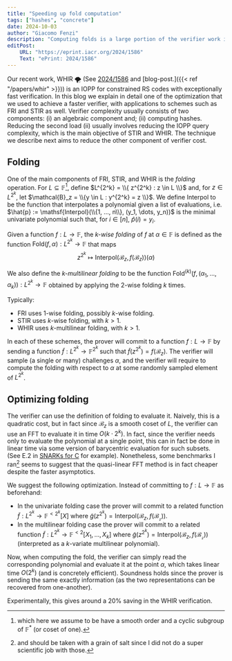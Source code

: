 ```yaml
---
title: "Speeding up fold computation"
tags: ["hashes", "concrete"]
date: 2024-10-03
author: "Giacomo Fenzi"
description: "Computing folds is a large portion of the verifier work in schemes like FRI, STIR and WHIR. We describe an optimization to reduce this cost."
editPost:
    URL: "https://eprint.iacr.org/2024/1586"
    Text: "ePrint: 2024/1586"
---
```


Our recent work, WHIR 🌪️ (See [2024/1586](https://ia.cr/2024/1586) and [blog-post.]({{< ref "/papers/whir" >}})) is an IOPP for constrained RS codes with exceptionally fast verification.
In this blog we explain in detail one of the optimization that we used to achieve a faster verifier, with applications to schemes such as FRI and STIR as well.
Verifier complexity usually consists of two components: (i) an algebraic component and; (ii) computing hashes.
Reducing the second load (ii) usually involves reducing the IOPP query complexity, which is the main objective of STIR and WHIR.
The technique we describe next aims to reduce the other component of verifier cost.

## Folding
One of the main components of FRI, STIR, and WHIR is the _folding_ operation.
For $L \subseteq \mathbb{F}$[^1], define $L^{2^k} = \\{ z^{2^k} : z \in L \\}$ and, for $z \in L^{2^k}$, let $\mathcal{B}_z = \\{y \in L : y^{2^k} = z \\}$. We define $\mathsf{Interpol}$ to be the function that interpolates a polynomial given a list of evaluations, i.e. $\hat{p} := \mathsf{Interpol}(\\{1, ..., n\\}, (y_1, \dots, y_n))$ is the minimal univariate polynomial such that, for $i \in [n]$, $\hat{p}(i) = y_i$.

Given a function $f: L \to \mathbb{F}$, the *$k$-wise folding* of $f$ at $\alpha \in \mathbb{F}$ is defined as the function $\mathsf{Fold}(f, \alpha): L^{2^k} \to \mathbb{F}$ that maps
$$ z^{2^k} \mapsto \mathsf{Interpol}(\mathcal{B}_z, f(\mathcal{B}_z))(\alpha) $$

We also define the *$k$-multilinear folding* to be the function $\mathsf{Fold}^{(k)}(f, (\alpha_1, \dots, \alpha_k)): L^{2^k} \to \mathbb{F}$ obtained by applying the $2$-wise folding $k$ times.

Typically:
- FRI uses $1$-wise folding, possibly $k$-wise folding.
- STIR uses $k$-wise folding, with $k > 1$.
- WHIR uses $k$-multilinear folding, with $k > 1$.

In each of these schemes, the prover will commit to a function $f: L \to \mathbb{F}$ by sending a function $\tilde{f}: L^{2^k} \to \mathbb{F}^{2^k}$ such that $\tilde{f}(z^{2^k}) = f(\mathcal{B}_z)$. The verifier will sample (a single or many) challenges $\alpha$, and the verifier will require to compute the folding with respect to $\alpha$ at some randomly sampled element of $L^{2^k}$.

## Optimizing folding
The verifier can use the definition of folding to evaluate it. Naively, this is a quadratic cost, but in fact since $\mathcal{B}_z$ is a smooth coset of $L$, the verifier can use an FFT to evaluate it in time $O(k \cdot 2^k)$. In fact, since the verifier needs only to evaluate the polynomial at a single point, this can in fact be done in linear time via some version of barycentric evaluation for such subsets. (See E.2 in [SNARKs for C](https://eprint.iacr.org/2013/507.pdf) for example). Nonetheless, some benchmarks I ran[^2] seems to suggest that the quasi-linear FFT method is in fact cheaper despite the faster asymptotics.

We suggest the following optimization. Instead of committing to $f: L \to \mathbb{F}$ as beforehand:
- In the univariate folding case the prover will commit to a related function $\tilde{f}: L^{2^k} \to \mathbb{F}^{<2^k}[X]$ where $\tilde{g}(z^{2^k}) = \mathsf{Interpol}(\mathcal{B}_z, f(\mathcal{B_z}))$.
- In the multilinear folding case the prover will commit to a related function $\tilde{f}: L^{2^k} \to \mathbb{F}^{< 2}[X_1, \dots, X_k]$ where $\tilde{g}(z^{2^k}) = \mathsf{Interpol}(\mathcal{B}_z, f(\mathcal{B_z}))$ (interpreted as a $k$-variate multilinear polynomial).

Now, when computing the fold, the verifier can simply read the corresponding polynomial and evaluate it at the point $\alpha$, which takes linear time $O(2^k)$ (and is concretely efficient).
Soundness holds since the prover is sending the same exactly information (as the two representations can be recovered from one-another).

Experimentally, this gives around a 20% saving in the WHIR verification.

[^1]: which here we assume to be have a smooth order and a cyclic subgroup of $\mathbb{F}^*$ (or coset of one).
[^2]: and should be taken with a grain of salt since I did not do a super scientific job with those.

